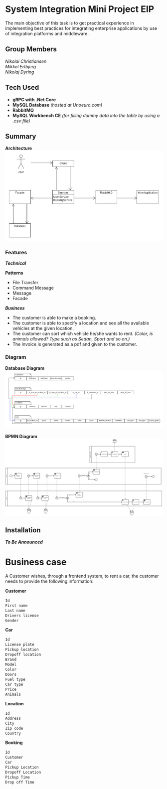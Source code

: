 # System Integration Mini Project EIP
The main objective of this task is to get practical experience in implementing best practices for integrating enterprise applications by use of integration platforms and middleware.

## Group Members
*Nikolai Christiansen*  
*Mikkel Ertbjerg*  
*Nikolaj Dyring*



## Tech Used
* **gRPC with .Net Core**
* **MySQL Database** *(hosted at Unoeuro.com)*
* **RabbitMQ**
* **MySQL Workbench CE** *(for filling dummy data into the table by using a .csv file)*

## Summary
**Architecture**
![Architecture](https://github.com/mikkelertbjerg/SystemIntegration/blob/master/EMI/Architecture.png)

### Features
**_Technical_**


**Patterns**
* File Transfer
* Command Message
* Message
* Facade


**_Business_**
* The customer is able to make a booking.
* The customer is able to specify a location and see all the available vehicles at the given location.
* The customer can sort which vehicle he/she wants to rent. *(Color, is animals allowed? Type such as Sedan, Sport and so on.)*
* The invoice is generated as a pdf and given to the customer.

### Diagram
**Database Diagram**
![Database Diagram](https://github.com/mikkelertbjerg/SystemIntegration/blob/master/EMI/DatabaseDiagram.png)

**BPMN Diagram**
![BPMN Diagram](https://github.com/mikkelertbjerg/SystemIntegration/blob/master/EMI/BPMN_Diagram.png)

## Installation
**_To Be Announced_**


# Business case

A Customer wishes, through a frontend system, to rent a car, the customer needs to provide the following information:

**Customer**
```
Id
First name
Last name
Drivers license
Gender
```
**Car**
```
Id
License plate
Pickup location
Dropoff location
Brand
Model
Color
Doors
Fuel type
Car type 
Price
Animals
```
**Location**
```
Id
Address
City
Zip code
Country
```
**Booking**
```
Id
Customer
Car
Pickup Location
Dropoff Location
Pickup Time
Drop off Time
```
